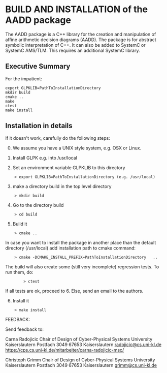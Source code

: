 # BUILD AND INSTALLATION of the AADD package 

The AADD package is a C++ library for the creation and 
manipulation of affine arithmetic decision diagrams (AADD).
The package is for abstract symbolic interpretation of C++. 
It can also be added to SystemC or SystemC AMS/TLM.
This requires an additional SystemC library.

## Executive Summary
For the impatient: 
```
export GLPKLIB=PathToInstallationDirectory
mkdir build
cmake ..
make 
ctest
make install
```

## Installation in details 

If it doesn't work, carefully do the following steps: 

0. We assume you have a UNIX style system, e.g. OSX or Linux. 

1. Install GLPK e.g. into /usr/local

2. Set an environment variable GLPKLIB to this directory 
```
	> export GLPKLIB=PathToInstallationDirectory (e.g. /usr/local)
```
3. make a directory build in the top level directory 
```
	> mkdir build
```
4. Go to the directory build 
```
	> cd build
```
5. Build it
```	
	> cmake .. 
```
In case you want to install the package in another place than 
the default directory (/usr/local) add installation path to cmake command:
```
	> cmake -DCMAKE_INSTALL_PREFIX=PathToInstallationDirectory   .. 
```
The build will also create some (still very incomplete) regression tests. 
To run them, do: 
```
        > ctest
```
If all tests are ok, proceed to 6.
Else, send an email to the authors. 

6. Install it 
```
	> make install
```


FEEDBACK:

Send feedback to:

Carna Radojicic
Chair of Design of Cyber-Physical Systems
University Kaiserslautern
Postfach 3049 
67653 Kaiserslautern
radojicic@cs.uni-kl.de
https://cps.cs.uni-kl.de/mitarbeiter/carna-radojicic-msc/

Christoph Grimm
Chair of Design of Cyber-Physical Systems
University Kaiserslautern
Postfach 3049
67653 Kaiserslautern
grimm@cs.uni-kl.de
